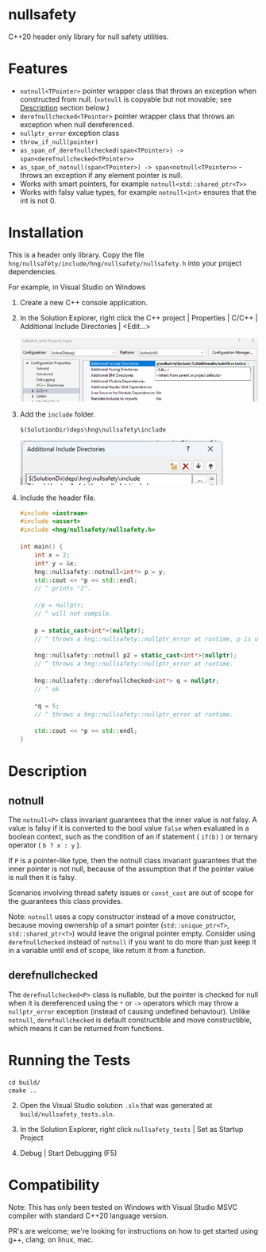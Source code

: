 # nullsafety
C++20 header only library for null safety utilities.

# Features
- `notnull<TPointer>` pointer wrapper class that throws an exception when constructed from null. (`notnull` is copyable but not movable; see [Description](#notnull) section below.)
- `derefnullchecked<TPointer>` pointer wrapper class that throws an exception when null dereferenced.
- `nullptr_error` exception class
- `throw_if_null(pointer)`
- `as_span_of_derefnullchecked(span<TPointer>) -> span<derefnullchecked<TPointer>>`
- `as_span_of_notnull(span<TPointer>) -> span<notnull<TPointer>>` - throws an exception if any element pointer is null.
- Works with smart pointers, for example `notnull<std::shared_ptr<T>>`
- Works with falsy value types, for example `notnull<int>` ensures that the int is not 0.

# Installation
This is a header only library. Copy the file `hng/nullsafety/include/hng/nullsafety/nullsafety.h` into your project dependencies.

For example, in Visual Studio on Windows

1. Create a new C++ console application.

2. In the Solution Explorer, right click the C++ project | Properties | C/C++ | Additional Include Directories | &lt;Edit...&gt;

    ![Properties](docs/image.png)

3. Add the `include` folder.

    ```
    $(SolutionDir)deps\hng\nullsafety\include
    ```

    ![Alt text](docs/image-1.png)

4. Include the header file.

    ```cpp
    #include <iostream>
    #include <assert>
    #include <hng/nullsafety/nullsafety.h>

    int main() {
        int x = 2;
        int* y = &x;
        hng::nullsafety::notnull<int*> p = y;
        std::cout << *p << std::endl;
        // ^ prints "2".

        //p = nullptr;
        // ^ will not compile.

        p = static_cast<int*>(nullptr);
        // ^ throws a hng::nullsafety::nullptr_error at runtime, p is unchanged.

        hng::nullsafety::notnull p2 = static_cast<int*>(nullptr);
        // ^ throws a hng::nullsafety::nullptr_error at runtime.

        hng::nullsafety::derefnullchecked<int*> q = nullptr;
        // ^ ok

        *q = 5;
        // ^ throws a hng::nullsafety::nullptr_error at runtime.

        std::cout << *p << std::endl;
    }
    ```

# Description

## notnull

The `notnull<P>` class invariant guarantees that the inner value is not falsy. A value is falsy if it is converted to the bool value `false` when evaluated in a boolean context, such as the condition of an if statement ( `if(b)` ) or ternary operator ( `b ? x : y` ).

If `P` is a pointer-like type, then the notnull class invariant guarantees that the inner pointer is not null, because of the assumption that if the pointer value is null then it is falsy.

Scenarios involving thread safety issues or `const_cast` are out of scope for the guarantees this class provides.

Note: `notnull` uses a copy constructor instead of a move constructor, because moving ownership of a smart pointer (`std::unique_ptr<T>`, `std::shared_ptr<T>`) would leave the original pointer empty. Consider using `derefnullchecked` instead of `notnull` if you want to do more than just keep it in a variable until end of scope, like return it from a function.

## derefnullchecked

The `derefnullchecked<P>` class is nullable, but the pointer is checked for null when it is dereferenced using the `*` or `->` operators
which may throw a `nullptr_error` exception (instead of causing undefined behaviour).
Unlike `notnull`, `derefnullchecked` is default constructible and move constructible, which means it can be returned from functions.

# Running the Tests

```
cd build/
cmake ..
```

2. Open the Visual Studio solution `.sln` that was generated at `build/nullsafety_tests.sln`.

3. In the Solution Explorer, right click `nullsafety_tests` | Set as Startup Project

4. Debug | Start Debugging (F5)

# Compatibility

Note: This has only been tested on Windows with Visual Studio MSVC compiler with standard C++20 language version.

PR's are welcome; we're looking for instructions on how to get started using g++, clang; on linux, mac.
